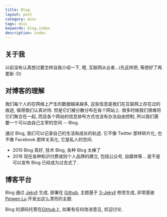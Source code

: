 ```yaml
---
title: Blog
layout: post
category: misc
tags: misc
keywords: blog,index
description: index
---
```


## 关于我

以前没有认真想过要怎样自我介绍一下, 嗯, 互联网从业者...(先这样把, 等想好了再更新 :D)

## 对博客的理解

我们每个人的在网络上产生的数据越来越多, 这些信息是我们在互联网上存在过的痕迹, 值得我们认真对待. 但是它们被分散分布在各个网站上. 很多时候我们很难将它们聚合在一起, 而且各个网站的信息排布方式也没有办法自由控制, 所以我们需要一个可以由自己主宰的空间 -- Blog.

通过 Blog, 我们可以记录自己的生活和成长的轨迹. 它不像 Twitter 那样碎片化, 也不像 Facebook 那样关系化, 它是私人的空间.

- 2010 Blog 真好, 技术 Blog, 各种 Blog 太棒了
- 2018 现在各种知识付费或则个人品牌的建立, 包括公众号, 自媒体等... 是不是可以宣布 Blog 已经成为过去式了.

## 博客平台

Blog 通过 [Jekyll](http://jekyllrb.com/) 生成, 部署在 [Github](https://pages.github.com), 主题基于 [3-Jekyll](https://github.com/P233/3-Jekyll) 修改生成, 非常感谢 [Peiwen Lu](https://github.com/P233) 开发出这么漂亮的主题.

Blog 的源码托管在[Github](https://github.com/hidaen/daen.github.io)上, 如果有任何改进意见, 欢迎讨论.
